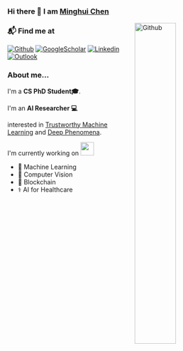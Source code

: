 ### Hi there 👋 I am [Minghui Chen](https://chenminghui.com)

<img width="43%" align="right" alt="Github" src="https://pbs.twimg.com/media/FoXIi1PX0AACO21?format=jpg&name=small" />


### 📬 Find me at

[![Github](https://img.shields.io/badge/-Github-000?style=flat&logo=Github&logoColor=white)](https://github.com/MinghuiChen43)
[![GoogleScholar](https://img.shields.io/badge/-GoogleScholar-c14438?style=flat&logo=GoogleScholar&logoColor=white)](https://scholar.google.com/citations?user=aDKyh4cAAAAJ&hl=zh-CN&authuser=2)
[![Linkedin](https://img.shields.io/badge/-LinkedIn-Green?style=flat&logo=Linkedin&logoColor=white)](https://www.linkedin.cn/incareer/in/ACoAADVmMLYBr9_BXkvwvizMiB9FNdC9I3Y8FPI)
[![Outlook](https://img.shields.io/badge/-Outlook-0078D4?style=flat&logo=Microsoft-Outlook&logoColor=white)](mailto:ming_hui.chen@outlook.com)


### About me... 
I'm a **CS PhD Student🎓**. 

I'm an **AI Researcher 💻** 

interested in [Trustworthy Machine Learning](https://github.com/MinghuiChen43/awesome-trustworthy-deep-learning) and [Deep Phenomena](https://github.com/MinghuiChen43/awesome-deep-phenomena). 

I'm currently working on <img src="https://media.giphy.com/media/WUlplcMpOCEmTGBtBW/giphy.gif" width="30">
  - 🧠 Machine Learning
  - 👀 Computer Vision
  - 🔗 Blockchain
  - ⚕️ AI for Healthcare
